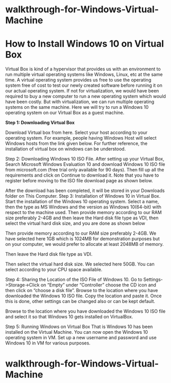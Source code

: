 # walkthrough-for-Windows-Virtual-Machine
<h1>How to Install Windows 10 on Virtual Box</h1>

Virtual Box is kind of a hypervisor that provides us with an environment to run multiple virtual operating systems like Windows, Linux, etc at the same time. A virtual operating system provides us free to use the operating system free of cost to test our newly created software before running it on our actual operating system. If not for virtualization, we would have been required to buy a new computer to run a new operating system which would have been costly. But with virtualization, we can run multiple operating systems on the same machine. Here we will try to run a Windows 10 operating system on our Virtual Box as a guest machine.  
<p><strong>Step 1: Downloading Virtual Box</strong></p>
Download Virtual box from here. Select your host according to your operating system. For example, people having Windows Host will select Windows hosts from the link given below. For further reference, the installation of virtual box on windows can be understood.


 
 
Step 2: Downloading Windows 10 ISO File. 
After setting up your Virtual Box, Search Microsoft Windows Evaluation 10 and download Windows 10 ISO file from microsoft.com (free trial only available for 90 days). Then fill up all the requirements and click on Continue to download it. Note that you have to register before moving to the ISO file download page as shown below.
 
 
After the download has been completed, it will be stored in your Downloads folder on This Computer.
Step 3: Installation of Windows 10 in Virtual Box.
Start the installation of the Windows 10 operating system. Select a name, then the type as MS Windows and the version as Windows 10(64-bit) with respect to the machine used. Then provide memory according to our RAM size preferably 2-4GB and then leave the Hard disk file type as VDI, then select the virtual hard disk size, and you are done as shown below
 
 
Then provide memory according to our RAM size preferably 2-4GB. We have selected here 1GB which is 1024MB for demonstration purposes but on your computer, we would prefer to allocate at least 2048MB of memory.
 
 
Then leave the Hard disk file type as VDI.
 
 
Then select the virtual hard disk size. We selected here 50GB. You can select according to your CPU space available.
 
 
Step 4: Sharing the Location of the ISO File of Windows 10.
Go to Settings->Storage->Click on “Empty” under “Controller” choose the CD icon and then click on “choose a disk file”. Browse to the location where you have downloaded the Windows 10 ISO file. Copy the location and paste it.
Once this is done, other settings can be changed also or can be kept default.
 
 
Browse to the location where you have downloaded the Windows 10 ISO file and select it so that Windows 10 gets installed on VirtualBox.
 
 
Step 5: Running Windows on Virtual Box
That is Windows 10 has been installed on the Virtual Machine. You can now open the Windows 10 operating system in VM. Set up a new username and password and use Windows 10 in VM for various purposes.
 
# walkthrough-for-Windows-Virtual-Machine
